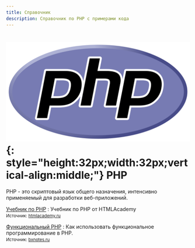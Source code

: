 ```yaml
---
title: Справочник
description: Справочник по PHP с примерами кода
---
```


# ![php](../php.svg){: style="height:32px;width:32px;vertical-align:middle;"} PHP

PHP - это скриптовый язык общего назначения, интенсивно применяемый для разработки веб-приложений.

[Учебник по PHP](tutorial/index.md)
: Учебник по PHP от HTMLAcademy<br /><small>Источник: [htmlacademy.ru](https://htmlacademy.ru/tutorial/php)</small>

[Функциональный PHP](functional/index.md)
: Как использовать функциональное программирование в PHP.<br /><small>Источник: [bxnotes.ru](https://bxnotes.ru/conspect/lang/php/functional-php/)</small>
